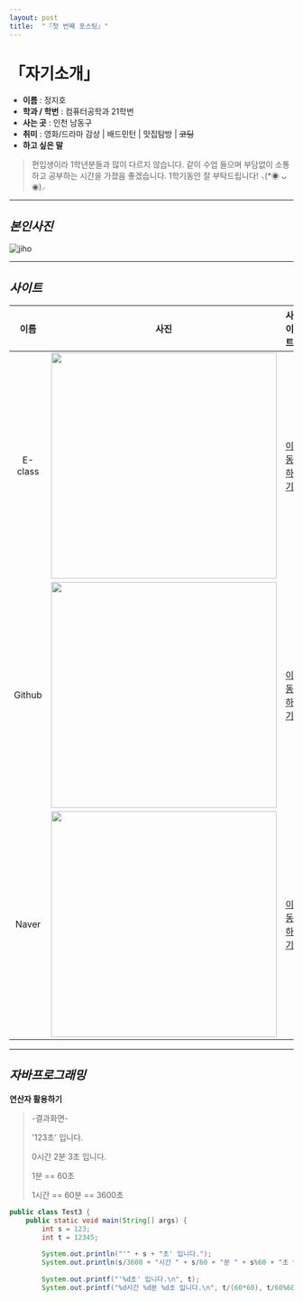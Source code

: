 ```yaml
---
layout: post
title:  "『첫 번째 포스팅』"
---
```

<!-- Heading -->
# 「자기소개」


<!-- Bullet list -->
<!-- Text attrivutes -->
<!-- Image -->
<!-- Link -->
<!-- Table -->
- **이름** : 정지호 
- **학과 / 학번** : 컴퓨터공학과 21학번 
- **사는 곳** : 인천 남동구
- **취미** : 영화/드라마 감상 | 배드민턴 | 맛집탐방 | ~~코딩~~
- **하고 싶은 말**
<!-- Quoto -->
  > 편입생이라 1학년분들과 많이 다르지 않습니다. 같이 수업 들으며 부담없이 소통하고 공부하는 시간을 가졌음 좋겠습니다. 1학기동안 잘 부탁드립니다! ⸜(*◉ ᴗ ◉)⸝
<!-- Line -->
---
## *본인사진*
![jiho](https://user-images.githubusercontent.com/127321491/226171178-bde24ccf-96aa-4eea-bc0f-1da226b0e7e1.jpg)
<!-- Line -->
---
## *사이트*
|이름|사진|사이트|
|:--:|:--:|:--:|
|E-class|<img src="https://user-images.githubusercontent.com/127321491/226171578-b91f9c4d-a733-4819-8a55-7763052877ea.jpg" width="400">|[이동하기](http://eclass.hansei.ac.kr/ilos/main/main_form.acl)|
|Github|<img src="https://user-images.githubusercontent.com/127321491/226171500-45af89bd-8fc3-43b7-bdd5-0d04ea825143.png" width="400">|[이동하기](https://github.com/)|
|Naver|<img src="https://user-images.githubusercontent.com/127321491/226171593-a33beba7-5680-4baf-84a5-152efb4f4715.jpg" width="400">|[이동하기](https://www.naver.com/)|
<!-- Line -->
---
## *자바프로그래밍*
**연산자 활용하기**
> -결과화면-
> 
> '123초' 입니다.
> 
> 0시간 2분 3초 입니다.
> 
> 1분 == 60초
> 
> 1시간 == 60분 == 3600초

<!-- Code -->
```java
public class Test3 {
	public static void main(String[] args) {
		int s = 123;
		int t = 12345;
		
		System.out.println("'" + s + "초' 입니다.");
		System.out.println(s/3600 + "시간 " + s/60 + "분 " + s%60 + "초 입니다.");
		
		System.out.printf("'%d초' 입니다.\n", t);
		System.out.printf("%d시간 %d분 %d초 입니다.\n", t/(60*60), t/60%60 ,t%60);      
```


